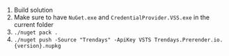 1. Build solution
2. Make sure to have `NuGet.exe` and `CredentialProvider.VSS.exe` in the current folder
3. `./nuget pack .`
4. `./nuget push -Source "Trendays" -ApiKey VSTS Trendays.Prerender.io.{version}.nupkg`
